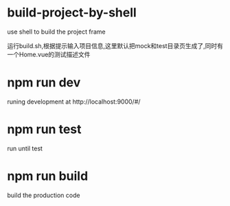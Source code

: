 # build-project-by-shell
use shell to build the project frame

运行build.sh,根据提示输入项目信息,这里默认把mock和test目录页生成了,同时有一个Home.vue的测试描述文件

# npm run dev
runing development at http://localhost:9000/#/

# npm run test
run until test

# npm run build
build the production code
